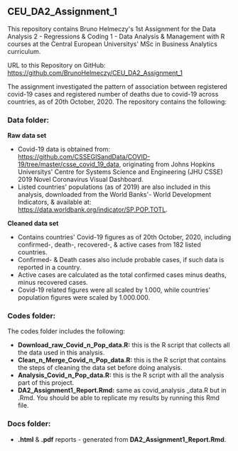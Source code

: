 ## CEU_DA2_Assignment_1

This repository contains Bruno Helmeczy's 1st Assignment for the Data Analysis 2 - Regressions & Coding 1 - Data Analysis & Management with R courses at the Central European Universitys' MSc in Business Analytics curriculum. 

URL to this Repository on GitHub: https://github.com/BrunoHelmeczy/CEU_DA2_Assignment_1

The assignment investigated the pattern of association between registered covid-19 cases and registered number of deaths due to covid-19 across countries, as of 20th October, 2020. The repository contains the following:

### Data folder: 
**Raw data set** 
- Covid-19 data is obtained from: https://github.com/CSSEGISandData/COVID-19/tree/master/csse_covid_19_data, originating from Johns Hopkins Universitys' Centre for Systems Science and Engineering (JHU CSSE) 2019 Novel Coronavirus Visual Dashboard.
- Listed countries' populations (as of 2019) are also included in this analysis, downloaded from the World Banks'- World Development Indicators, & available at: https://data.worldbank.org/indicator/SP.POP.TOTL. 

**Cleaned data set** 
- Contains countries' Covid-19 figures as of 20th October, 2020, including confirmed-, death-, recovered-, & active cases from 182 listed countries.
- Confirmed- & Death cases also include probable cases, if such data is reported in a country. 
- Active cases are calculated as the total confirmed cases minus deaths, minus recovered cases. 
- Covid-19 related figures were all scaled by 1.000, while countries' population figures were scaled by 1.000.000.

### Codes folder:
The codes folder includes the following:
- **Download_raw_Covid_n_Pop_data.R:** this is the R script that collects all the data used in this analysis.
- **Clean_n_Merge_Covid_n_Pop_data.R:** this is the R script that contains the steps of cleaning the data set before doing analysis.
- **Analysis_Covid_n_Pop_data.R:** this is the R script with all the analysis part of this project.
- **DA2_Assignment1_Report.Rmd:** same as covid_analysis _data.R but in .Rmd. You should be able to replicate my results by running this Rmd file.

### Docs folder: 
- **.html** & **.pdf** reports - generated from **DA2_Assignment1_Report.Rmd**.


